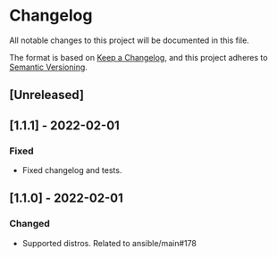 # Changelog
All notable changes to this project will be documented in this file.

The format is based on [Keep a Changelog](https://keepachangelog.com/en/1.0.0/),
and this project adheres to [Semantic Versioning](https://semver.org/spec/v2.0.0.html).

## [Unreleased]

## [1.1.1] - 2022-02-01
### Fixed
- Fixed changelog and tests.

## [1.1.0] - 2022-02-01
### Changed
- Supported distros. Related to ansible/main#178
